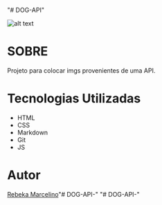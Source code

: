 "# DOG-API" 

![alt text](image.png)

# SOBRE 

Projeto para colocar imgs provenientes de uma API.

# Tecnologias Utilizadas

- HTML
- CSS
- Markdown
- Git
- JS

# Autor
 [Rebeka Marcelino](www.linkedin.com/in/rebekamarcelino)"# DOG-API-" 
"# DOG-API-" 
